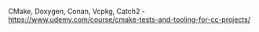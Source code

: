 CMake, Doxygen, Conan, Vcpkg, Catch2 - https://www.udemy.com/course/cmake-tests-and-tooling-for-cc-projects/

